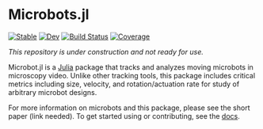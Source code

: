 # Microbots.jl

[![Stable](https://img.shields.io/badge/docs-stable-blue.svg)](https://czimm79.github.io/Microbot.jl/stable/)
[![Dev](https://img.shields.io/badge/docs-dev-blue.svg)](https://czimm79.github.io/Microbot.jl/dev/)
[![Build Status](https://github.com/czimm79/Microbot.jl/actions/workflows/CI.yml/badge.svg?branch=master)](https://github.com/czimm79/Microbot.jl/actions/workflows/CI.yml?query=branch%3Amaster)
[![Coverage](https://codecov.io/gh/czimm79/Microbot.jl/branch/master/graph/badge.svg)](https://codecov.io/gh/czimm79/Microbot.jl)

*This repository is under construction and not ready for use.*

Microbot.jl is a [Julia](https://julialang.org/) package that tracks and analyzes moving microbots in microscopy video. Unlike other tracking tools, this package includes critical metrics including size, velocity, and rotation/actuation rate for study of arbitrary microbot designs. 

For more information on microbots and this package, please see the short paper (link needed). To get started using or contributing, see the [docs](https://czimm79.github.io/Microbot.jl/stable/).

